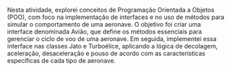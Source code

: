 Nesta atividade, explorei conceitos de Programação Orientada a Objetos (POO), com foco na implementação de interfaces e no uso de métodos para simular o comportamento de uma aeronave. O objetivo foi criar uma interface denominada Avião, que define os métodos essenciais para gerenciar o ciclo de voo de uma aeronave. Em seguida, implementei essa interface nas classes Jato e Turboélice, aplicando a lógica de decolagem, aceleração, desaceleração e pouso de acordo com as características específicas de cada tipo de aeronave.

